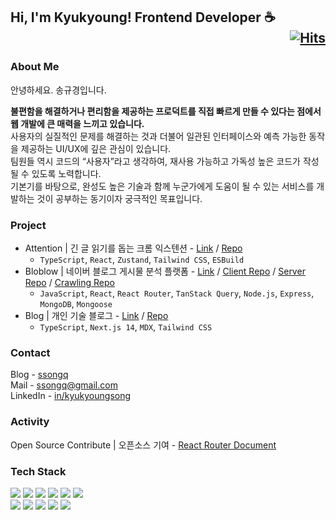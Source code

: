 ## Hi, I'm Kyukyoung! Frontend Developer ☕ <div align="right">[![Hits](https://hits.seeyoufarm.com/api/count/incr/badge.svg?url=https%3A%2F%2Fgithub.com%2FSsongQ-92&count_bg=%235367C0&title_bg=%23161616&icon=react.svg&icon_color=%23D98BEC&title=SsongQ&edge_flat=false)](https://hits.seeyoufarm.com)</div>

### About Me

안녕하세요. 송규경입니다.

<b>불편함을 해결하거나 편리함을 제공하는 프로덕트를 직접 빠르게 만들 수 있다는 점에서 웹 개발에 큰 매력을 느끼고 있습니다.</b> <br />
사용자의 실질적인 문제를 해결하는 것과 더불어 일관된 인터페이스와 예측 가능한 동작을 제공하는 UI/UX에 깊은 관심이 있습니다. <br />
팀원들 역시 코드의 “사용자”라고 생각하여, 재사용 가능하고 가독성 높은 코드가 작성될 수 있도록 노력합니다. <br />
기본기를 바탕으로, 완성도 높은 기술과 함께 누군가에게 도움이 될 수 있는 서비스를 개발하는 것이 공부하는 동기이자 궁극적인 목표입니다.

### Project

- Attention | 긴 글 읽기를 돕는 크롬 익스텐션 - [Link](https://chromewebstore.google.com/detail/attention-web-reading-ass/hakidcoicmfocffkkkefhiifdahdaeme?authuser=0&hl=ko) / [Repo](https://github.com/SsongQ-92/Attention)
  - `TypeScript`, `React`, `Zustand`, `Tailwind CSS`, `ESBuild`
- Bloblow | 네이버 블로그 게시물 분석 플랫폼 - [Link](https://bloblow.netlify.app/) / [Client Repo](https://github.com/Team-Bloblow/Bloblow-Client) / [Server Repo](https://github.com/Team-Bloblow/Bloblow-Server) / [Crawling Repo](https://github.com/Team-Bloblow/Bloblow-puppeteer)
  - `JavaScript`, `React`, `React Router`, `TanStack Query`, `Node.js`, `Express`, `MongoDB`, `Mongoose`
- Blog | 개인 기술 블로그 - [Link](https://ssongq.com) / [Repo](https://github.com/SsongQ-92/ssongq.blog)
  - `TypeScript`, `Next.js 14`, `MDX`, `Tailwind CSS`

### Contact

Blog - [ssongq](https://ssongq.com) <br />
Mail - [ssongq@gmail.com](mailto:ssongq@gmail.com) <br />
LinkedIn - [in/kyukyoungsong](https://www.linkedin.com/in/kyukyoungsong/)

### Activity

Open Source Contribute | 오픈소스 기여 - [React Router Document](https://github.com/remix-run/react-router/pull/12044)

### Tech Stack

<div align="left">
  <img src="https://img.shields.io/badge/JavaScript-F7DF1E?style=flat&logo=javascript&logoColor=white" />
  <img src="https://img.shields.io/badge/TypeScript-3178C6?style=flat&logo=TypeScript&logoColor=white" />
  <img src="https://img.shields.io/badge/React-61DAFB?style=flat&logo=React&logoColor=white" />
  <img src="https://img.shields.io/badge/Next.js-000000?style=flat&logo=Next.js&logoColor=white" />
  <img src="https://img.shields.io/badge/Redux-764ABC?style=flat&logo=Redux&logoColor=white" />
  <img src="https://img.shields.io/badge/Zustand-181c20?style=flat&logo=zustand&logoColor=white" />
</div>

<div align="left">
  <img src="https://img.shields.io/badge/React_Router-CA4245?style=flat&logo=react-router&logoColor=white" />
  <img src="https://img.shields.io/badge/React_Query-purple?style=flat&logo=react-query&logoColor=white" />
  <img src="https://img.shields.io/badge/Styled_Components-DB7093?style=flat&logo=styledcomponents&logoColor=white" />
  <img src="https://img.shields.io/badge/Tailwind CSS-06B6D4?style=flat&logo=tailwindcss&logoColor=white" />
  <img src="https://img.shields.io/badge/Firebase-DD2C00?style=flat&logo=firebase&logoColor=white" />
</div>

<!-- ![SsongQ-92's github stats](https://github-readme-stats.vercel.app/api?username=SsongQ-92&show_icons=true&theme=tokyonight&hide=stars&rank_icon=github) --!>
<!-- ![Top Langs](https://github-readme-stats-git-masterrstaa-rickstaa.vercel.app/api/top-langs/?username=SsongQ-92&layout=compact&theme=tokyonight) --!>

